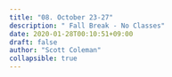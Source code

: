 ```yaml
---
title: "08. October 23-27"
description: " Fall Break - No Classes"
date: 2020-01-28T00:10:51+09:00
draft: false
author: "Scott Coleman"
collapsible: true
---
```

